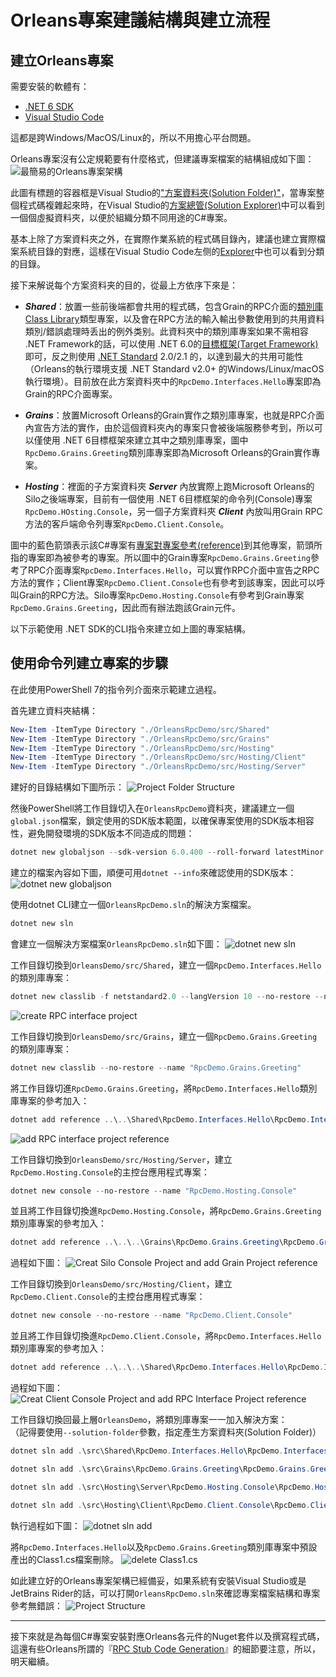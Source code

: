 # Orleans專案建議結構與建立流程

## 建立Orleans專案

需要安裝的軟體有：

* [.NET 6 SDK](https://aka.ms/DotNET_SDKs)
* [Visual Studio Code](https://code.visualstudio.com/Download)

這都是跨Windows/MacOS/Linux的，所以不用擔心平台問題。

Orleans專案沒有公定規範要有什麼格式，但建議專案檔案的結構組成如下圖：
![最簡易的Orleans專案架構](./GrainRpcDemo_project_ref.png)

此圖有標題的容器框是Visual Studio的["方案資料夾(Solution Folder)"](https://learn.microsoft.com/en-us/visualstudio/ide/solutions-and-projects-in-visual-studio#solution-folder)，當專案整個程式碼複雜起來時，在Visual Studio的[方案總管(Solution Explorer)](https://learn.microsoft.com/en-us/visualstudio/ide/solutions-and-projects-in-visual-studio#solution-explorer)中可以看到一個個虛擬資料夾，以便於組織分類不同用途的C#專案。

基本上除了方案資料夾之外，在實際作業系統的程式碼目錄內，建議也建立實際檔案系統目錄的對應，這樣在Visual Studio Code左侧的[Explorer](https://code.visualstudio.com/docs/getstarted/userinterface#_explorer)中也可以看到分類的目錄。

接下来解说每个方案资料夹的目的，從最上方依序下來是：

* ***Shared***：放置一些前後端都會共用的程式碼，包含Grain的RPC介面的[類別庫Class Library](https://learn.microsoft.com/en-us/dotnet/standard/class-library-overview)類型專案，以及會在RPC方法的輸入輸出參數使用到的共用資料類別/錯誤處理時丢出的例外类别。此資料夾中的類別庫專案如果不需相容 .NET Framework的話，可以使用 .NET 6.0的[目標框架(Target Framework)](https://learn.microsoft.com/en-us/dotnet/standard/frameworks)即可，反之則使用 [.NET Standard](https://learn.microsoft.com/en-us/dotnet/standard/net-standard) 2.0/2.1 的，以達到最大的共用可能性（Orleans的執行環境支援 .NET Standard v2.0+ 的Windows/Linux/macOS執行環境）。目前放在此方案資料夾中的`RpcDemo.Interfaces.Hello`專案即為Grain的RPC介面專案。

* ***Grains***：放置Microsoft Orleans的Grain實作之類別庫專案，也就是RPC介面內宣告方法的實作，由於這個資料夾內的專案只會被後端服務參考到，所以可以僅使用 .NET 6目標框架來建立其中之類別庫專案，圖中`RpcDemo.Grains.Greeting`類別庫專案即為Microsoft Orleans的Grain實作專案。

* ***Hosting***：裡面的子方案資料夾 ***Server*** 內放實際上跑Microsoft Orleans的Silo之後端專案，目前有一個使用 .NET 6目標框架的命令列(Console)專案`RpcDemo.HOsting.Console`，另一個子方案資料夾 ***Client*** 內放叫用Grain RPC方法的客戶端命令列專案`RpcDemo.Client.Console`。

圖中的藍色箭頭表示該C#專案有[專案對專案參考(reference)](https://learn.microsoft.com/en-us/visualstudio/ide/managing-references-in-a-project#project-to-project-references)到其他專案，箭頭所指的專案即為被參考的專案。所以圖中的Grain專案`RpcDemo.Grains.Greeting`參考了RPC介面專案`RpcDemo.Interfaces.Hello`，可以實作RPC介面中宣告之RPC方法的實作；Client專案`RpcDemo.Client.Console`也有參考到該專案，因此可以呼叫Grain的RPC方法。Silo專案`RpcDemo.Hosting.Console`有參考到Grain專案`RpcDemo.Grains.Greeting`，因此而有辦法跑該Grain元件。

以下示範使用 .NET SDK的CLI指令來建立如上圖的專案結構。

## 使用命令列建立專案的步驟

在此使用PowerShell 7的指令列介面來示範建立過程。

首先建立資料夾結構：
```powershell
New-Item -ItemType Directory "./OrleansRpcDemo/src/Shared"
New-Item -ItemType Directory "./OrleansRpcDemo/src/Grains"
New-Item -ItemType Directory "./OrleansRpcDemo/src/Hosting"
New-Item -ItemType Directory "./OrleansRpcDemo/src/Hosting/Client"
New-Item -ItemType Directory "./OrleansRpcDemo/src/Hosting/Server"
```
建好的目錄結構如下圖所示：
![Project Folder Structure](Project_folder_structure.png)

然後PowerShell將工作目錄切入在`OrleansRpcDemo`資料夾，建議建立一個`global.json`檔案，鎖定使用的SDK版本範圍，以確保專案使用的SDK版本相容性，避免開發環境的SDK版本不同造成的問題：
```powershell
dotnet new globaljson --sdk-version 6.0.400 --roll-forward latestMinor
```
建立的檔案內容如下圖，順便可用`dotnet --info`來確認使用的SDK版本：
![dotnet new globaljson](dotnet_new_globaljson.png)


使用dotnet CLI建立一個`OrleansRpcDemo.sln`的解決方案檔案。
```powershell
dotnet new sln
```
會建立一個解決方案檔案`OrleansRpcDemo.sln`如下圖：
![dotnet new sln](dotnet_new_sln.png)

工作目錄切換到`OrleansDemo/src/Shared`，建立一個`RpcDemo.Interfaces.Hello`的類別庫專案：
```powershell
dotnet new classlib -f netstandard2.0 --langVersion 10 --no-restore --name "RpcDemo.Interfaces.Hello"
```
![create RPC interface project](dotnent_new_rpc_interface.png)

工作目錄切換到`OrleansDemo/src/Grains`，建立一個`RpcDemo.Grains.Greeting`的類別庫專案：
```powershell
dotnet new classlib --no-restore --name "RpcDemo.Grains.Greeting"
```
將工作目錄切進`RpcDemo.Grains.Greeting`，將`RpcDemo.Interfaces.Hello`類別庫專案的參考加入：
```powershell
dotnet add reference ..\..\Shared\RpcDemo.Interfaces.Hello\RpcDemo.Interfaces.Hello.csproj
```
![add RPC interface project reference](dotnet_add_rpc_interface_reference.png)

工作目錄切換到`OrleansDemo/src/Hosting/Server`，建立`RpcDemo.Hosting.Console`的主控台應用程式專案：
```powershell
dotnet new console --no-restore --name "RpcDemo.Hosting.Console"
```
並且將工作目錄切換進`RpcDemo.Hosting.Console`，將`RpcDemo.Grains.Greeting`類別庫專案的參考加入：
```powershell
dotnet add reference ..\..\..\Grains\RpcDemo.Grains.Greeting\RpcDemo.Grains.Greeting.csproj
```
過程如下圖：
![Creat Silo Console Project and add Grain Project reference](create_silo_console_project_add_grains_reference.png)

工作目錄切換到`OrleansDemo/src/Hosting/Client`，建立`RpcDemo.Client.Console`的主控台應用程式專案：
```powershell
dotnet new console --no-restore --name "RpcDemo.Client.Console"
```
並且將工作目錄切換進`RpcDemo.Client.Console`，將`RpcDemo.Interfaces.Hello`類別庫專案的參考加入：
```powershell
dotnet add reference ..\..\..\Shared\RpcDemo.Interfaces.Hello\RpcDemo.Interfaces.Hello.csproj
```
過程如下圖：
![Creat Client Console Project and add RPC Interface Project reference](create_client_console_project_add_rpc_interface_reference.png)

工作目錄切換回最上層`OrleansDemo`，將類別庫專案一一加入解決方案：  
（記得要使用`--solution-folder`參數，指定產生方案資料夾(Solution Folder)）
```powershell
dotnet sln add .\src\Shared\RpcDemo.Interfaces.Hello\RpcDemo.Interfaces.Hello.csproj --solution-folder "Shared"
```
```powershell
dotnet sln add .\src\Grains\RpcDemo.Grains.Greeting\RpcDemo.Grains.Greeting.csproj --solution-folder "Grains"
```
```powershell
dotnet sln add .\src\Hosting\Server\RpcDemo.Hosting.Console\RpcDemo.Hosting.Console.csproj --solution-folder "Hosting\Server"
```
```powershell
dotnet sln add .\src\Hosting\Client\RpcDemo.Client.Console\RpcDemo.Client.Console.csproj --solution-folder "Hosting\Client"
```
執行過程如下圖：
![dotnet sln add](dotnet_sln_add.png)

將`RpcDemo.Interfaces.Hello`以及`RpcDemo.Grains.Greeting`類別庫專案中預設產出的Class1.cs檔案刪除。
![delete Class1.cs](delete_class1_cs.png)

如此建立好的Orleans專案架構已經備妥，如果系統有安裝Visual Studio或是JetBrains Rider的話，可以打開`OrleansRpcDemo.sln`來確認專案檔案結構和專案參考無錯誤：
![Project Structure](result_orleans_project_structure.png)

---

接下來就是為每個C#專案安裝對應Orleans各元件的Nuget套件以及撰寫程式碼，這還有些Orleans所謂的『[RPC Stub Code Generation](https://learn.microsoft.com/en-us/dotnet/orleans/grains/code-generation)』的細節要注意，所以，明天繼續。
